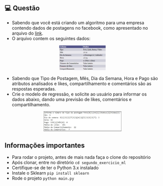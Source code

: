 ## 💻 Questão

- Sabendo que você está criando um algoritmo para uma empresa contendo dados de postagens no facebook, como apresentado no arquivo do [link](http://bit.ly/ml-r-q1).
- O arquivo contem os seguintes dados:

<p align="center">
  <img alt="Tabela de informações iniciais" src=".github/tabela-info.jpg" width="30%">
</p>

- Sabendo que Tipo de Postagem, Mês, Dia da Semana, Hora e Pago são atributos analisados e likes, compartilhamento e comentários são as respostas esperadas.
- Crie o modelo de regressão, e solicite ao usuário para informar os dados abaixo, dando uma previsão de likes, comentários e compartilhamento.

<p align="center">
  <img alt="Exemplo de resultado" src=".github/exemplo-resultado.jpg" width="50%">
</p>

## Informações importantes

- Para rodar o projeto, antes de mais nada faça o clone do repositório
- Após clonar, entre no diretório `cd segundo_exercicio_ml`
- Certifique-se de ter o Python 3.x instalado
- Instale o Sklearn `pip install sklearn`
- Rode o projeto `python main.py`
